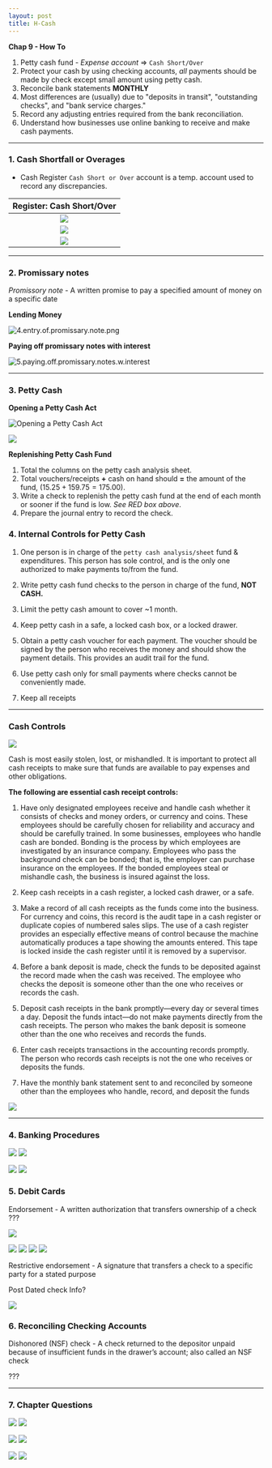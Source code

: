 ```yaml
---
layout: post
title: H-Cash
--- 
```


**Chap 9 - How To**

1. Petty cash fund - *Expense account* => `Cash Short/Over`
2. Protect your cash by using checking accounts, *all* payments should be made by check except small amount using petty cash.
3. Reconcile bank statements **MONTHLY**   
4. Most differences are (usually) due to "deposits in transit", "outstanding checks", and "bank service charges."
5. Record any adjusting entries required from the bank reconciliation.   
6. Understand how businesses use online banking to receive and make cash payments.   

---


### 1. Cash Shortfall or Overages 

- Cash Register `Cash Short or Over` account is a temp. account used to record any discrepancies.

|Register: Cash Short/Over|
|:-:|
|![](/assets/mc-graw-accounting-course/chap9.cash/1.cash.shortage.png)|
|![](/assets/mc-graw-accounting-course/chap9.cash/2.cash.overage.png)|
|![](/assets/mc-graw-accounting-course/chap9.cash/3.cash.acts.png)|

---

### 2. Promissary notes


*Promissory note* - A written promise to pay a specified amount of money on a specific date   

**Lending Money**   

![4.entry.of.promissary.note.png](/assets/mc-graw-accounting-course/chap9.cash/4.entry.of.promissary.note.png)

**Paying off promissary notes with interest**   

![5.paying.off.promissary.notes.w.interest](/assets/mc-graw-accounting-course/chap9.cash/5.paying.off.promissary.notes.w.interest.png)

---

### 3. Petty Cash 


**Opening a Petty Cash Act**   

![Opening a Petty Cash Act](/assets/mc-graw-accounting-course/chap9.cash/7.seting.up.petty.cash.png)

![](/assets/mc-graw-accounting-course/chap9.cash/11.petty.cash.balance.sheet.png)


**Replenishing Petty Cash Fund**

1. Total the columns on the petty cash analysis sheet.   
2. Total vouchers/receipts **+** cash on hand should **=** the amount of the fund, $(15.25 + 159.75 = 175.00)$.   
3. Write a check to replenish the petty cash fund at the end of each month or sooner if the fund is low. *See RED box above*.   
4. Prepare the journal entry to record the check.   


### 4. Internal Controls for Petty Cash  


1. One person is in charge of the `petty cash analysis/sheet` fund & expenditures.  This person has sole control, and is the only one authorized to make payments to/from the fund.   

2. Write petty cash fund checks to the person in charge of the fund, **NOT CASH.**   

3. Limit the petty cash amount to cover ~1 month.

4. Keep petty cash in a safe, a locked cash box, or a locked drawer.

5. Obtain a petty cash voucher for each payment. The voucher should be signed by the person who receives the money and should show the payment details. This provides an audit trail for the fund.

6. Use petty cash only for small payments where checks cannot be conveniently made.

7. Keep all receipts
   
---

### Cash Controls

![](/assets/mc-graw-accounting-course/chap9.cash/14.cash.controls.png)

Cash is most easily stolen, lost, or mishandled. It is important to protect all cash receipts to make sure that funds are available to pay expenses and other obligations. 

**The following are essential cash receipt controls:**

1. Have only designated employees receive and handle cash whether it consists of checks and money orders, or currency and coins. These employees should be carefully chosen for reliability and accuracy and should be carefully trained. In some businesses, employees who handle cash are bonded. Bonding is the process by which employees are investigated by an insurance company. Employees who pass the background check can be bonded; that is, the employer can purchase insurance on the employees. If the bonded employees steal or mishandle cash, the business is insured against the loss.

1. Keep cash receipts in a cash register, a locked cash drawer, or a safe.

2. Make a record of all cash receipts as the funds come into the business. For currency and coins, this record is the audit tape in a cash register or duplicate copies of numbered sales slips. The use of a cash register provides an especially effective means of control because the machine automatically produces a tape showing the amounts entered. This tape is locked inside the cash register until it is removed by a supervisor.

3. Before a bank deposit is made, check the funds to be deposited against the record made when the cash was received. The employee who checks the deposit is someone other than the one who receives or records the cash.

1. Deposit cash receipts in the bank promptly—every day or several times a day. Deposit the funds intact—do not make payments directly from the cash receipts. The person who makes the bank deposit is someone other than the one who receives and records the funds.

1. Enter cash receipts transactions in the accounting records promptly. The person who records cash receipts is not the one who receives or deposits the funds.

1. Have the monthly bank statement sent to and reconciled by someone other than the employees who handle, record, and deposit the funds

![](/assets/mc-graw-accounting-course/chap9.cash/15.control.of.cash.png)

---

### 4. Banking Procedures

![](/assets/mc-graw-accounting-course/chap9.cash/18.check.stub.example.png)
![](/assets/mc-graw-accounting-course/chap9.cash/19.restrictive.endorsements.png)


![](/assets/mc-graw-accounting-course/chap9.cash/20.post.dated.chjecks.png)
![](/assets/mc-graw-accounting-course/chap9.cash/21.errors.in.reconcilation.png)


### 5. Debit Cards

Endorsement - A written authorization that transfers ownership of a check ???

![](/assets/mc-graw-accounting-course/chap9.cash/22.recon.png)


![](/assets/mc-graw-accounting-course/chap9.cash/22.recon.steps.1st.png)
![](/assets/mc-graw-accounting-course/chap9.cash/23.recon.steps.2nd.png)
![](/assets/mc-graw-accounting-course/chap9.cash/25.more.cash.controls.png)
![](/assets/mc-graw-accounting-course/chap9.cash/26.banking.internal.controls.png)



Restrictive endorsement - A signature that transfers a check to a specific party for a stated purpose



Post Dated check Info?

![](/assets/mc-graw-accounting-course/chap9.cash/29.bank.recon.example.png)



### 6. Reconciling Checking Accounts


Dishonored (NSF) check - A check returned to the depositor unpaid because of insufficient funds in the drawer’s account; also called an NSF check

???

---

### 7. Chapter Questions

![](/assets/mc-graw-accounting-course/chap9.cash/30.section1.questions.png)
![](/assets/mc-graw-accounting-course/chap9.cash/31.section1a.questions.png)

![](/assets/mc-graw-accounting-course/chap9.cash/16.section2.q.png)
![](/assets/mc-graw-accounting-course/chap9.cash/17.section2.q.png)

![](/assets/mc-graw-accounting-course/chap9.cash/27.section3a.q.png)
![](/assets/mc-graw-accounting-course/chap9.cash/28.section3b.q.png)

